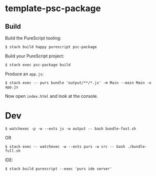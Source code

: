 # template-psc-package

## Build

Build the PureScript tooling:

```
$ stack build happy purescript psc-package
```

Build your PureScript project:

```
$ stack exec psc-package build
```

Produce an `app.js`:

```
$ stack exec -- purs bundle 'output/**/*.js' -m Main --main Main -o app.js
```

Now open `index.html` and look at the console.

# Dev

    $ watchexec -p -w --exts js -w output -- bash bundle-fast.sh

OR

    $ stack exec -- watchexec -w --exts purs -w src -- bash ./bundle-full.sh

IDE:

    $ stack build purescript --exec 'purs ide server'
